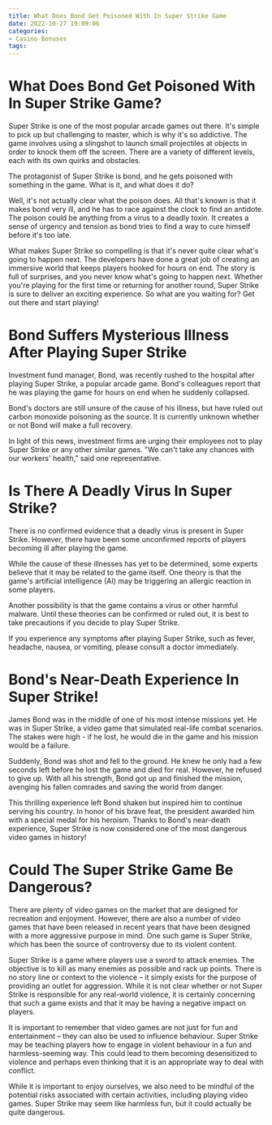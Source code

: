 ```yaml
---
title: What Does Bond Get Poisoned With In Super Strike Game 
date: 2022-10-27 19:09:06
categories:
- Casino Bonuses
tags:
---
```



#  What Does Bond Get Poisoned With In Super Strike Game? 

Super Strike is one of the most popular arcade games out there. It's simple to pick up but challenging to master, which is why it's so addictive. The game involves using a slingshot to launch small projectiles at objects in order to knock them off the screen. There are a variety of different levels, each with its own quirks and obstacles.

The protagonist of Super Strike is bond, and he gets poisoned with something in the game. What is it, and what does it do?

Well, it's not actually clear what the poison does. All that's known is that it makes bond very ill, and he has to race against the clock to find an antidote. The poison could be anything from a virus to a deadly toxin. It creates a sense of urgency and tension as bond tries to find a way to cure himself before it's too late.

What makes Super Strike so compelling is that it's never quite clear what's going to happen next. The developers have done a great job of creating an immersive world that keeps players hooked for hours on end. The story is full of surprises, and you never know what's going to happen next. Whether you're playing for the first time or returning for another round, Super Strike is sure to deliver an exciting experience. So what are you waiting for? Get out there and start playing!

#  Bond Suffers Mysterious Illness After Playing Super Strike 

Investment fund manager, Bond, was recently rushed to the hospital after playing Super Strike, a popular arcade game. Bond's colleagues report that he was playing the game for hours on end when he suddenly collapsed.

Bond's doctors are still unsure of the cause of his illness, but have ruled out carbon monoxide poisoning as the source. It is currently unknown whether or not Bond will make a full recovery.

In light of this news, investment firms are urging their employees not to play Super Strike or any other similar games. "We can't take any chances with our workers' health," said one representative.

#  Is There A Deadly Virus In Super Strike? 

There is no confirmed evidence that a deadly virus is present in Super Strike. However, there have been some unconfirmed reports of players becoming ill after playing the game.

While the cause of these illnesses has yet to be determined, some experts believe that it may be related to the game itself. One theory is that the game's artificial intelligence (AI) may be triggering an allergic reaction in some players.

Another possibility is that the game contains a virus or other harmful malware. Until these theories can be confirmed or ruled out, it is best to take precautions if you decide to play Super Strike.

If you experience any symptoms after playing Super Strike, such as fever, headache, nausea, or vomiting, please consult a doctor immediately.

#  Bond's Near-Death Experience In Super Strike! 

James Bond was in the middle of one of his most intense missions yet. He was in Super Strike, a video game that simulated real-life combat scenarios. The stakes were high - if he lost, he would die in the game and his mission would be a failure.

Suddenly, Bond was shot and fell to the ground. He knew he only had a few seconds left before he lost the game and died for real. However, he refused to give up. With all his strength, Bond got up and finished the mission, avenging his fallen comrades and saving the world from danger.

This thrilling experience left Bond shaken but inspired him to continue serving his country. In honor of his brave feat, the president awarded him with a special medal for his heroism. Thanks to Bond's near-death experience, Super Strike is now considered one of the most dangerous video games in history!

#  Could The Super Strike Game Be Dangerous?

There are plenty of video games on the market that are designed for recreation and enjoyment. However, there are also a number of video games that have been released in recent years that have been designed with a more aggressive purpose in mind. One such game is Super Strike, which has been the source of controversy due to its violent content.

Super Strike is a game where players use a sword to attack enemies. The objective is to kill as many enemies as possible and rack up points. There is no story line or context to the violence – it simply exists for the purpose of providing an outlet for aggression. While it is not clear whether or not Super Strike is responsible for any real-world violence, it is certainly concerning that such a game exists and that it may be having a negative impact on players.

It is important to remember that video games are not just for fun and entertainment – they can also be used to influence behaviour. Super Strike may be teaching players how to engage in violent behaviour in a fun and harmless-seeming way. This could lead to them becoming desensitized to violence and perhaps even thinking that it is an appropriate way to deal with conflict.

While it is important to enjoy ourselves, we also need to be mindful of the potential risks associated with certain activities, including playing video games. Super Strike may seem like harmless fun, but it could actually be quite dangerous.